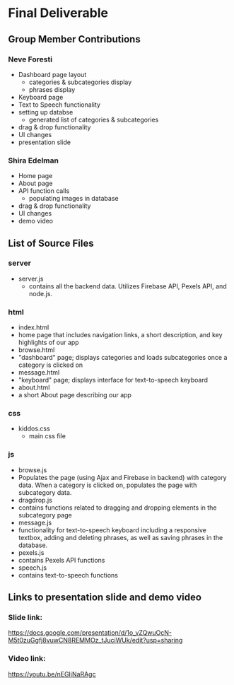 # Final Deliverable

## Group Member Contributions

### Neve Foresti
- Dashboard page layout 
  - categories & subcategories display 
  - phrases display 
- Keyboard page 
- Text to Speech functionality 
- setting up databse
  - generated list of categories & subcategories 
- drag & drop functionality 
- UI changes
- presentation slide

### Shira Edelman
- Home page
- About page
- API function calls 
  - populating images in database
- drag & drop functionality
- UI changes
- demo video 

## List of Source Files
### server
- server.js 
  - contains all the backend data. Utilizes Firebase API, Pexels API, and node.js. 
 ### html
 - index.html
  - home page that includes navigation links, a short description, and key highlights of our app 
 - browse.html
  - "dashboard" page; displays categories and loads subcategories once a category is clicked on 
 - message.html
  - "keyboard" page; displays interface for text-to-speech keyboard 
 - about.html 
  - a short About page describing our app 
 ### css
 - kiddos.css 
   - main css file
 ### js
 - browse.js
  - Populates the page (using Ajax and Firebase in backend) with category data. When a category is clicked on, populates the page with subcategory data.
 - dragdrop.js
  - contains functions related to dragging and dropping elements in the subcategory page
 - message.js
  - functionality for text-to-speech keyboard including a responsive textbox, adding and deleting phrases, as well as saving phrases in the database. 
 - pexels.js
  - contains Pexels API functions
 - speech.js 
  - contains text-to-speech functions 

## Links to presentation slide and demo video 

### Slide link:
https://docs.google.com/presentation/d/1o_vZQwuOcN-M5t0zuGgfj8vuwCN8REMMOz_tJuciWUk/edit?usp=sharing

### Video link:
https://youtu.be/nEGIjNaRAgc


